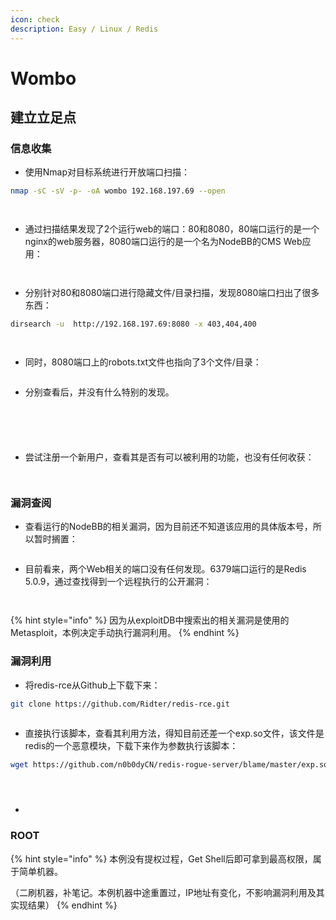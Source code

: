 ```yaml
---
icon: check
description: Easy / Linux / Redis
---
```


# Wombo

## 建立立足点

### 信息收集

* 使用Nmap对目标系统进行开放端口扫描：

```bash
nmap -sC -sV -p- -oA wombo 192.168.197.69 --open
```

<figure><img src="../.gitbook/assets/2 (1).png" alt=""><figcaption></figcaption></figure>

<figure><img src="../.gitbook/assets/3.png" alt=""><figcaption></figcaption></figure>

* 通过扫描结果发现了2个运行web的端口：80和8080，80端口运行的是一个nginx的web服务器，8080端口运行的是一个名为NodeBB的CMS Web应用：

<figure><img src="../.gitbook/assets/4.png" alt=""><figcaption></figcaption></figure>

<figure><img src="../.gitbook/assets/5.png" alt=""><figcaption></figcaption></figure>

* 分别针对80和8080端口进行隐藏文件/目录扫描，发现8080端口扫出了很多东西：

```bash
dirsearch -u  http://192.168.197.69:8080 -x 403,404,400
```

<figure><img src="../.gitbook/assets/6.png" alt=""><figcaption></figcaption></figure>

<figure><img src="../.gitbook/assets/7.png" alt=""><figcaption></figcaption></figure>

* 同时，8080端口上的robots.txt文件也指向了3个文件/目录：

<figure><img src="../.gitbook/assets/8 (16).png" alt=""><figcaption></figcaption></figure>

* 分别查看后，并没有什么特别的发现。

<figure><img src="../.gitbook/assets/9 (14).png" alt=""><figcaption></figcaption></figure>

<figure><img src="../.gitbook/assets/10 (14).png" alt=""><figcaption></figcaption></figure>

<figure><img src="../.gitbook/assets/14.png" alt=""><figcaption></figcaption></figure>

<figure><img src="../.gitbook/assets/15.png" alt=""><figcaption></figcaption></figure>

<figure><img src="../.gitbook/assets/16.png" alt=""><figcaption></figcaption></figure>

* 尝试注册一个新用户，查看其是否有可以被利用的功能，也没有任何收获：

<figure><img src="../.gitbook/assets/12.png" alt=""><figcaption></figcaption></figure>

<figure><img src="../.gitbook/assets/13.png" alt=""><figcaption></figcaption></figure>

### 漏洞查阅

* 查看运行的NodeBB的相关漏洞，因为目前还不知道该应用的具体版本号，所以暂时搁置：

<figure><img src="../.gitbook/assets/11 (13).png" alt=""><figcaption></figcaption></figure>

* 目前看来，两个Web相关的端口没有任何发现。6379端口运行的是Redis 5.0.9，通过查找得到一个远程执行的公开漏洞：

<figure><img src="../.gitbook/assets/17.png" alt=""><figcaption></figcaption></figure>

<figure><img src="../.gitbook/assets/18.png" alt=""><figcaption></figcaption></figure>

{% hint style="info" %}
因为从exploitDB中搜索出的相关漏洞是使用的Metasploit，本例决定手动执行漏洞利用。
{% endhint %}

### 漏洞利用

* 将redis-rce从Github上下载下来：

```bash
git clone https://github.com/Ridter/redis-rce.git
```

<figure><img src="../.gitbook/assets/19.png" alt=""><figcaption></figcaption></figure>

* 直接执行该脚本，查看其利用方法，得知目前还差一个exp.so文件，该文件是redis的一个恶意模块，下载下来作为参数执行该脚本：

```bash
wget https://github.com/n0b0dyCN/redis-rogue-server/blame/master/exp.so
```

<figure><img src="../.gitbook/assets/20.png" alt=""><figcaption></figcaption></figure>

<figure><img src="../.gitbook/assets/21.png" alt=""><figcaption></figcaption></figure>

<figure><img src="../.gitbook/assets/23.png" alt=""><figcaption></figcaption></figure>

*

















### ROOT









{% hint style="info" %}
本例没有提权过程，Get Shell后即可拿到最高权限，属于简单机器。

（二刷机器，补笔记。本例机器中途重置过，IP地址有变化，不影响漏洞利用及其实现结果）
{% endhint %}
